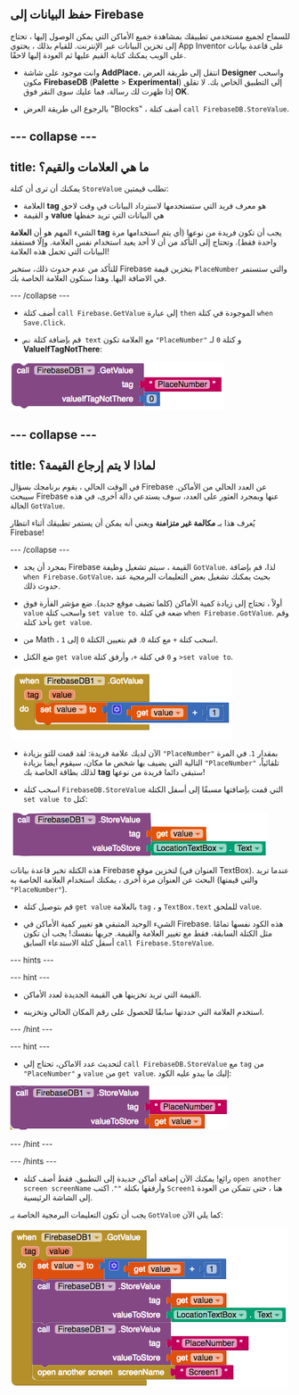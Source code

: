 ## حفظ البيانات إلى Firebase

للسماح لجميع مستخدمي تطبيقك بمشاهدة جميع الأماكن التي يمكن الوصول إليها ، تحتاج إلى تخزين البيانات عبر الإنترنت. للقيام بذلك ، يحتوي App Inventor على قاعدة بيانات على الويب يمكنك كتابة القيم عليها ثم العودة إليها لاحقًا.

+ وانت موجود على شاشة **AddPlace**، انتقل إلى طريقة العرض **Designer** واسحب مكون **FirebaseDB** (**Palette** > **Experimental**) إلى التطبيق الخاص بك. لا تقلق إذا ظهرت لك رسالة، فما عليك سوى النقر فوق **OK**.

+ بالرجوع الى طريقة العرض "Blocks" ، أضف كتلة `call FirebaseDB.StoreValue`.

--- collapse ---
---
title: ما هي العلامات والقيم؟
---

يمكنك أن ترى أن كتلة `StoreValue` تطلب قيمتين:
  + العلامة **tag** هو معرف فريد التي ستستخدمها لاسترداد البيانات في وقت لاحق
  + و القيمة **value** هي البيانات التي تريد حفظها

الشيء المهم هو أن **العلامة tag** يجب أن تكون فريدة من نوعها (أي يتم استخدامها مرة واحدة فقط). وتحتاج إلى التأكد من أن لا أحد يعيد استخدام نفس العلامة. وإلّا فستفقد البيانات التي تحمل هذه العلامة!

للتأكد من عدم حدوث ذلك، ستخبر Firebase بتخزين قيمة `PlaceNumber` والتي ستستمر في الاضافة اليها. وهذا ستكون العلامة الخاصة بك.

--- /collapse ---

+ أضف كتلة `call Firebase.GetValue` إلى عبارة `then` الموجودة في كتلة `when Save.Click`.

+ قم بإضافة كتلة `نص text` مع العلامة تكون `"PlaceNumber"` و كتلة `0` لـ **ValueIfTagNotThere**:

![](images/getPlaceNumber.png)

--- collapse ---
---
title: لماذا لا يتم إرجاع القيمة؟
---

في الوقت الحالي ، يقوم برنامجك بسؤال Firebase عن العدد الحالي من الأماكن. سيبحث Firebase عنها وبمجرد العثور على العدد، سوف يستدعي دالة أخرى، في هذه الحالة `GotValue`.

يُعرف هذا بـ **مكالمة غير متزامنة** ويعني أنه يمكن أن يستمر تطبيقك أثناء انتظار Firebase!

--- /collapse ---

+ بمجرد أن يجد Firebase القيمة ، سيتم تشغيل وظيفة `GotValue`. لذا، قم بإضافة `when Firebase.GotValue`، بحيث يمكنك تشغيل بعض التعليمات البرمجية عند حدوث ذلك.

+ أولاً ، تحتاج إلى زيادة كمية الأماكن (كلما تضيف موقع جديد). ضع مؤشر الفأرة فوق `value` واسحب كتلة `set value to`. ضعه في كتلة `when Firebase.GotValue`. وقم بأخذ كتلة `get value`.

+ من Math ، اسحب كتلة `+` مع كتلة `0`. قم بتعيين الكتلة `0` إلى `1`.

+ ضع الكتل `get value` و `0` في كتلة `+`، وأرفق كتلة `>set value to`.

![](images/firebaseGotPlaceNumber.png)

+ الآن لديك علامة فريدة: لقد قمت للتو بزيادة `"PlaceNumber"` بمقدار `1`. في المرة التالية التي يضيف بها شخص ما مكان، سيقوم أيضا بزيادة `"PlaceNumber"` تلقائياً، لذلك بطاقة الخاصة بك **tag** ستبقى دائما فريدة من نوعها!

+ اسحب كتلة `FirebaseDB.StoreValue` التي قمت بإضافتها مسبقًا إلى أسفل الكتلة `set value to` كتل:

![](images/firebaseStoreLocation.png)

هذه الكتلة تخبر قاعدة بيانات Firebase لتخزين موقع (العنوان في TextBox). عندما تريد البحث عن العنوان مرة أخرى ، يمكنك استخدام العلامة الخاصة به (والتي قيمتها `"PlaceNumber"`).

+ قم بتوصيل كتلة `get value` بالعلامة `tag` ، و `TextBox.text` للملحق `value`.

+ الشيء الوحيد المتبقي هو تغيير كمية الأماكن في Firebase. هذه الكود نفسها تمامًا مثل الكتلة السابقة، فقط مع تغيير العلامة والقيمة. جربها بنفسك! يجب أن تكون أسفل كتلة الاستدعاء السابق `call Firebase.StoreValue`.

--- hints ---


--- hint ---

+ القيمة التي تريد تخزينها هي القيمة الجديدة لعدد الأماكن.

+ استخدم العلامة التي حددتها سابقًا للحصول على رقم المكان الحالي وتخزينه.

--- /hint ---

--- hint ---

+ لتحديث عدد الاماكن، تحتاج إلى `call FirebaseDB.StoreValue` مع `tag` من `"PlaceNumber"` و `value` من `get value`. إليك ما يبدو عليه الكود:

![](images/firebaseStorePlaceNumber.png)

--- /hint ---

--- /hints ---

+ رائع! يمكنك الآن إضافة أماكن جديدة إلى التطبيق. فقط أضف كتلة `open another screen screenName` وأرفقها بكتلة `""`. اكتب `Screen1` هنا ، حتى تتمكن من العودة إلى الشاشة الرئيسية.

يجب أن تكون التعليمات البرمجية الخاصة بـ `GotValue` كما يلي الآن:

![](images/gotValueDone.png)
